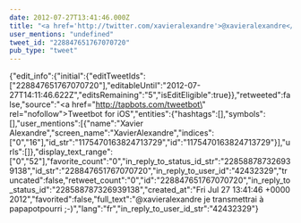 ```yaml
---
date: 2012-07-27T13:41:46.000Z
title: "<a href='http://twitter.com/xavieralexandre'>@xavieralexandre</a> je transmettrai à papapotpourri ;-)″"
user_mentions: "undefined"
tweet_id: "228847651767070720"
pub_type: "tweet"
---
```

{"edit_info":{"initial":{"editTweetIds":["228847651767070720"],"editableUntil":"2012-07-27T14:11:46.622Z","editsRemaining":"5","isEditEligible":true}},"retweeted":false,"source":"<a href=\"http://tapbots.com/tweetbot\" rel=\"nofollow\">Tweetbot for iOS</a>","entities":{"hashtags":[],"symbols":[],"user_mentions":[{"name":"Xavier Alexandre","screen_name":"XavierAlexandre","indices":["0","16"],"id_str":"1175470163824713729","id":"1175470163824713729"}],"urls":[]},"display_text_range":["0","52"],"favorite_count":"0","in_reply_to_status_id_str":"228588787326939138","id_str":"228847651767070720","in_reply_to_user_id":"42432329","truncated":false,"retweet_count":"0","id":"228847651767070720","in_reply_to_status_id":"228588787326939138","created_at":"Fri Jul 27 13:41:46 +0000 2012","favorited":false,"full_text":"@xavieralexandre je transmettrai à papapotpourri ;-)","lang":"fr","in_reply_to_user_id_str":"42432329"}

